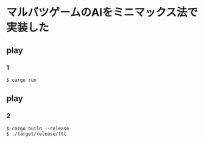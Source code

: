 # マルバツゲームのAIをミニマックス法で実装した

## play

### 1

```
$ cargo run
```

## play

### 2

```
$ cargo build --release
$ ./target/release/ttt
```
